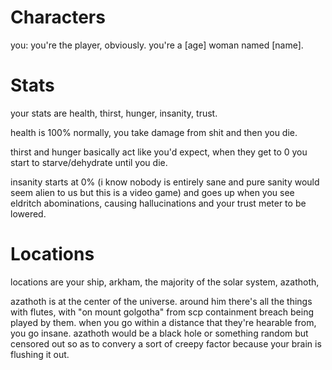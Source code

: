 # Characters

you: you're the player, obviously. you're a [age] woman named [name].

# Stats

your stats are health, thirst, hunger, insanity, trust.

health is 100% normally, you take damage from shit and then you die.

thirst and hunger basically act like you'd expect, when they get to 0 you start to starve/dehydrate until you die.

insanity starts at 0% (i know nobody is entirely sane and pure sanity would seem alien to us but this is a video game) and goes up when you see eldritch abominations, causing hallucinations and your trust meter to be lowered.

# Locations

locations are your ship, arkham, the majority of the solar system, azathoth, 

azathoth is at the center of the universe. around him there's all the things with flutes, with "on mount golgotha" from scp containment breach being played by them. when you go within a distance that they're hearable from, you go insane. azathoth would be a black hole or something random but censored out so as to convery a sort of creepy factor because your brain is flushing it out.
